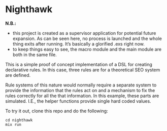 # Nighthawk

**N.B.:**

- this project is created as a supervisor application for potential future expansion. As can be seen here, no process is launched and the whole thing exits after running. It’s basically a glorified .exs right now.
- to keep things easy to see, the macro module and the main module are both in the same file.

This is a simple proof of concept implementation of a DSL for creating declarative rules. In this case, three rules are for a theoretical SEO system are defined.

Rule systems of this nature would normally require a separate system to provide the information that the rules act on and a mechanism to fix the rules correctly for all the that information. In this example, these parts are simulated. I.E., the helper functions provide single hard coded values.

To try it out, clone this repo and do the following:

```
cd nighthawk
mix run
```

